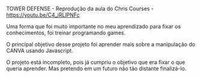 TOWER DEFENSE - Reprodução da aula do Chris Courses - https://youtu.be/C4_iRLlPNFc

Uma forma que foi muito importante no meu aprendizado para fixar os conhecimentos, foi treinar programando games.

O principal objetivo desse projeto foi aprender mais sobre a manipulação do CANVA usando Javascript.

O projeto está incompleto, pois já cumpriu o objetivo que era fixar o que queria aprender. Mas pretendo em um futuro não tão distante finalizá-lo.

